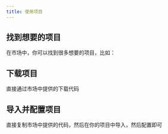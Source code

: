 ```yaml
---
title: 使用项目
---
```



## 找到想要的项目

在市场中，你可以找到很多想要的项目，比如：

## 下载项目

直接通过市场中提供的下载代码

## 导入并配置项目

直接复制市场中提供的代码，然后在你的项目中导入，然后配置即可
